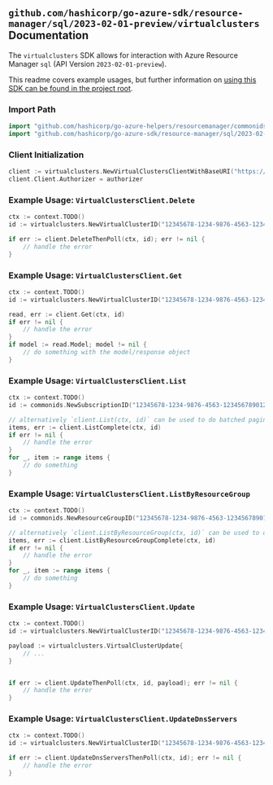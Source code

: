 
## `github.com/hashicorp/go-azure-sdk/resource-manager/sql/2023-02-01-preview/virtualclusters` Documentation

The `virtualclusters` SDK allows for interaction with Azure Resource Manager `sql` (API Version `2023-02-01-preview`).

This readme covers example usages, but further information on [using this SDK can be found in the project root](https://github.com/hashicorp/go-azure-sdk/tree/main/docs).

### Import Path

```go
import "github.com/hashicorp/go-azure-helpers/resourcemanager/commonids"
import "github.com/hashicorp/go-azure-sdk/resource-manager/sql/2023-02-01-preview/virtualclusters"
```


### Client Initialization

```go
client := virtualclusters.NewVirtualClustersClientWithBaseURI("https://management.azure.com")
client.Client.Authorizer = authorizer
```


### Example Usage: `VirtualClustersClient.Delete`

```go
ctx := context.TODO()
id := virtualclusters.NewVirtualClusterID("12345678-1234-9876-4563-123456789012", "example-resource-group", "virtualClusterValue")

if err := client.DeleteThenPoll(ctx, id); err != nil {
	// handle the error
}
```


### Example Usage: `VirtualClustersClient.Get`

```go
ctx := context.TODO()
id := virtualclusters.NewVirtualClusterID("12345678-1234-9876-4563-123456789012", "example-resource-group", "virtualClusterValue")

read, err := client.Get(ctx, id)
if err != nil {
	// handle the error
}
if model := read.Model; model != nil {
	// do something with the model/response object
}
```


### Example Usage: `VirtualClustersClient.List`

```go
ctx := context.TODO()
id := commonids.NewSubscriptionID("12345678-1234-9876-4563-123456789012")

// alternatively `client.List(ctx, id)` can be used to do batched pagination
items, err := client.ListComplete(ctx, id)
if err != nil {
	// handle the error
}
for _, item := range items {
	// do something
}
```


### Example Usage: `VirtualClustersClient.ListByResourceGroup`

```go
ctx := context.TODO()
id := commonids.NewResourceGroupID("12345678-1234-9876-4563-123456789012", "example-resource-group")

// alternatively `client.ListByResourceGroup(ctx, id)` can be used to do batched pagination
items, err := client.ListByResourceGroupComplete(ctx, id)
if err != nil {
	// handle the error
}
for _, item := range items {
	// do something
}
```


### Example Usage: `VirtualClustersClient.Update`

```go
ctx := context.TODO()
id := virtualclusters.NewVirtualClusterID("12345678-1234-9876-4563-123456789012", "example-resource-group", "virtualClusterValue")

payload := virtualclusters.VirtualClusterUpdate{
	// ...
}


if err := client.UpdateThenPoll(ctx, id, payload); err != nil {
	// handle the error
}
```


### Example Usage: `VirtualClustersClient.UpdateDnsServers`

```go
ctx := context.TODO()
id := virtualclusters.NewVirtualClusterID("12345678-1234-9876-4563-123456789012", "example-resource-group", "virtualClusterValue")

if err := client.UpdateDnsServersThenPoll(ctx, id); err != nil {
	// handle the error
}
```

